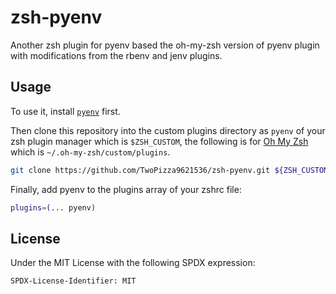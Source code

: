 # zsh-pyenv

Another zsh plugin for pyenv based the oh-my-zsh version of pyenv plugin with modifications from the rbenv and jenv plugins.

## Usage

To use it, install [`pyenv`](https://github.com/pyenv/pyenv) first.

Then clone this repository into the custom plugins directory as `pyenv` of your
zsh plugin manager which is `$ZSH_CUSTOM`, the following is for
[Oh My Zsh](https://ohmyz.sh/) which is `~/.oh-my-zsh/custom/plugins`.

```bash
git clone https://github.com/TwoPizza9621536/zsh-pyenv.git ${ZSH_CUSTOM:-$HOME/.oh-my-zsh/custom}/plugins/pyenv
```

Finally, add pyenv to the plugins array of your zshrc file:

```bash
plugins=(... pyenv)
```

## License

Under the MIT License with the following SPDX expression:

```text
SPDX-License-Identifier: MIT
```
